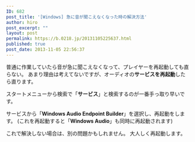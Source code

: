 ```yaml
---
ID: 682
post_title: '[Windows] 急に音が聞こえなくなった時の解決方法'
author: hiro
post_excerpt: ""
layout: post
permalink: https://b.0218.jp/20131105225637.html
published: true
post_date: 2013-11-05 22:56:37
---
```

普通に作業していたら音が急に聞こえなくなって、プレイヤーを再起動しても直らない。
あまり理由は考えてないですが、オーディオの<strong>サービスを再起動</strong>したら直ります。
<!--more-->
スタートメニューから検索で「<strong>サービス</strong>」と検索するのが一番手っ取り早いです。

サービスから「<strong>Windows Audio Endpoint Builder</strong>」を選択し、再起動をします。
(これを再起動すると「<strong>Windows Audio</strong>」も同時に再起動されます)

これで解決しない場合は、別の問題かもしれません。
大人しく再起動します。